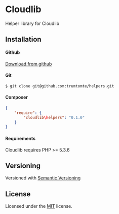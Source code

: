 # Cloudlib
Helper library for Cloudlib

## Installation

#### Github

[Download from github](https://github.com/trumtomte/helpers/downloads)


#### Git

`$ git clone git@github.com:trumtomte/helpers.git`


#### Composer

```json
{
    "require": {
        "cloudlib\helpers": "0.1.0"
    }
}
```

#### Requirements
Cloudlib requires PHP >= 5.3.6


## Versioning

Versioned with [Semantic Versioning](http://semver.org/)

## License

Licensed under the [MIT](http://www.opensource.org/licenses/mit-license.php) license.
